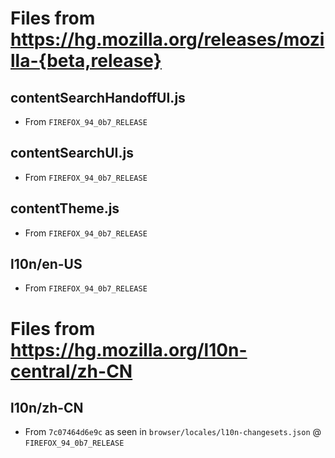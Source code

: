 # Files from https://hg.mozilla.org/releases/mozilla-{beta,release}

## contentSearchHandoffUI.js

* From `FIREFOX_94_0b7_RELEASE`

## contentSearchUI.js

* From `FIREFOX_94_0b7_RELEASE`

## contentTheme.js

* From `FIREFOX_94_0b7_RELEASE`

## l10n/en-US

* From `FIREFOX_94_0b7_RELEASE`

# Files from https://hg.mozilla.org/l10n-central/zh-CN

## l10n/zh-CN

* From `7c07464d6e9c` as seen in `browser/locales/l10n-changesets.json` @ `FIREFOX_94_0b7_RELEASE`
